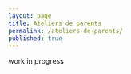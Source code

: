 ```yaml
---
layout: page
title: Ateliers de parents
permalink: /ateliers-de-parents/
published: true
---
```


work in progress
